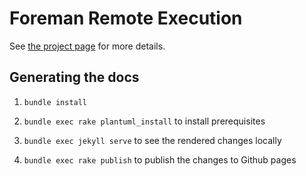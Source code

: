 Foreman Remote Execution
========================

See [the project page](https://inecas.github.io/foreman-rex) for more
details.

Generating the docs
-------------------

1. ``bundle install``

2. ``bundle exec rake plantuml_install`` to install prerequisites

3. ``bundle exec jekyll serve`` to see the rendered changes locally

4. ``bundle exec rake publish`` to publish the changes to Github pages
